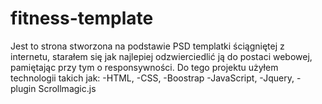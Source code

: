# fitness-template

Jest to strona stworzona na podstawie PSD templatki ściągniętej z internetu, starałem się jak najlepiej odzwierciedlić ją do 
postaci webowej, pamiętając przy tym o responsywności.
Do tego projektu użyłem technologii takich jak:
-HTML,
-CSS,
-Boostrap
-JavaScript,
-Jquery,
-plugin Scrollmagic.js
